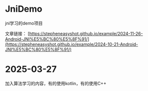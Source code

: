 # JniDemo
jni学习的demo项目

文章链接：
[https://stepheneasyshot.github.io/example/2024-11-26-Android-JNI%E5%BC%80%E5%8F%91/](https://stepheneasyshot.github.io/example/2024-10-21-Android-JNI%E5%BC%80%E5%8F%91/)

# 2025-03-27
加入算法学习的内容，有的使用kotlin，有的使用C++